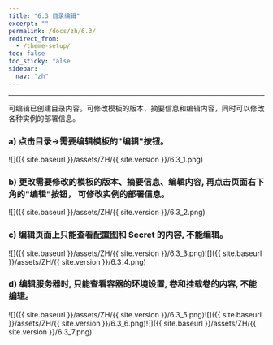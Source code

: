 ```yaml
---
title: "6.3 目录编辑"
excerpt: ""
permalink: /docs/zh/6.3/
redirect_from:
  - /theme-setup/
toc: false
toc_sticky: false
sidebar:
  nav: "zh"
---
```


---
可编辑已创建目录内容。可修改模板的版本、摘要信息和编辑内容，同时可以修改各种实例的部署信息。

### a\) 点击目录→需要编辑模板的"编辑"按钮。
![]({{ site.baseurl }}/assets/ZH/{{ site.version }}/6.3_1.png)

### b\) 更改需要修改的模板的版本、摘要信息、编辑内容, 再点击页面右下角的"编辑"按钮， 可修改实例的部署信息。
![]({{ site.baseurl }}/assets/ZH/{{ site.version }}/6.3_2.png)

### c\) 编辑页面上只能查看配置图和 Secret 的内容, 不能编辑。
![]({{ site.baseurl }}/assets/ZH/{{ site.version }}/6.3_3.png)![]({{ site.baseurl }}/assets/ZH/{{ site.version }}/6.3_4.png)

### d\) 编辑服务器时, 只能查看容器的环境设置, 卷和挂载卷的内容, 不能编辑。
![]({{ site.baseurl }}/assets/ZH/{{ site.version }}/6.3_5.png)![]({{ site.baseurl }}/assets/ZH/{{ site.version }}/6.3_6.png)![]({{ site.baseurl }}/assets/ZH/{{ site.version }}/6.3_7.png)
